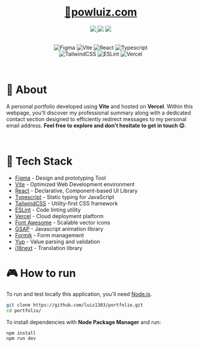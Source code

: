 <h1 align="center">
 <a href="http://powluiz.com/">🔗powluiz.com</a>
</h1>

<div align="center">
  <a href="https://choosealicense.com/licenses/mit/">
    <img src="https://img.shields.io/badge/License-MIT-brightgreen?style=for-the-badge"/ >
  </a>
  <img src="https://img.shields.io/github/repo-size/luiz1303/portfolio?style=for-the-badge" />
  <!-- <img src="https://img.shields.io/github/stars/luiz1303/portfolio?style=for-the-badge" /> -->
  <img src="https://img.shields.io/github/last-commit/luiz1303/portfolio?style=for-the-badge" />
</div>

<br>

<p align="center">
<img alt="Figma" src="https://img.shields.io/badge/figma-FF3361.svg?style=for-the-badge&logo=figma&logoColor=white">
<img alt="Vite" src="https://img.shields.io/badge/Vite-B73BFE?style=for-the-badge&logo=vite&logoColor=FFD62E">
<img alt="React" src="https://img.shields.io/badge/React-20232A?style=for-the-badge&logo=react&logoColor=61DAFB">
<img alt="Typescript" src="https://img.shields.io/badge/TypeScript-007ACC?style=for-the-badge&logo=typescript&logoColor=white">
<br>
<img alt="TailwindCSS" src="https://img.shields.io/badge/Tailwind_CSS-38B2AC?style=for-the-badge&logo=tailwind-css&logoColor=white">
<img alt="ESLint" src="https://img.shields.io/badge/eslint-3A33D1?style=for-the-badge&logo=eslint&logoColor=white">
<img alt="Vercel" src="https://img.shields.io/badge/Vercel-000000?style=for-the-badge&logo=vercel&logoColor=white">
</p>
<br>

# 📕 About

A personal portfolio developed using **Vite** and hosted on **Vercel**. Within this webpage, you'll discover my professional summary along with a dedicated contact section designed to efficiently redirect messages to my personal email address. **Feel free to explore and don't hesitate to get in touch 😉**.

<br>

# 🔧 Tech Stack

- <a href="https://www.figma.com">Figma</a> - Design and prototyping Tool
- <a href="https://vitejs.dev/">Vite</a> - Optimized Web Development environment
- <a href="https://react.dev/">React</a> - Declarative, Component-based UI Library
- <a href="https://www.typescriptlang.org/">Typescript</a> - Static typing for JavaScript
- <a href="https://tailwindcss.com/">TailwindCSS</a> - Utility-first CSS framework
- <a href="https://eslint.org/">ESLint</a> - Code linting utility
- <a href="https://vercel.com">Vercel</a> - Cloud deployment platform
- <a href="https://fontawesome.com/">Font Awesome</a> - Scalable vector icons
- <a href="https://gsap.com/">GSAP</a> - Javascript animation library
- <a href="https://formik.org/">Formik</a> - Form management
- <a href="https://github.com/jquense/yup">Yup</a> - Value parsing and validation
- <a href="https://www.i18next.com/">i18next</a> - Translation library
  <br>

# 🎮 How to run

To run and test locally this application, you'll need <a href="https://nodejs.org/en">Node.js</a>.

```bash
git clone https://github.com/luiz1303/portfolio.git
cd portfolio/
```

To install dependencies with **Node Package Manager** and run:

```bash
npm install
npm run dev
```
